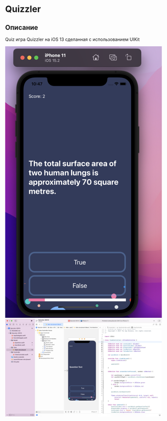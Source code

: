 #  Quizzler

## Описание

Quiz игра Quizzler на iOS 13 сделанная с использованием UIKit

![Screen Banner](Documentation/1.png)
![Screen Banner](Documentation/2.png)

